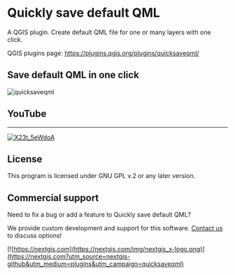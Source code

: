 # Quickly save default QML

A QGIS plugin. Create default QML file for one or many layers with one click.

QGIS plugins page: https://plugins.qgis.org/plugins/quicksaveqml/ 


## Save default QML in one click

![quicksaveqml](https://github.com/nextgis/qgis_quicksaveqml/assets/101568545/eeeb119e-5e8c-432b-a289-e8da9435cf13)

## YouTube
-------------
[![X23t_5eWdoA](https://github.com/nextgis/qgis_quicksaveqml/assets/101568545/5e80833c-65be-49ce-8c61-da226c4ef0a0)](https://youtu.be/X23t_5eWdoA)

License
-------------
This program is licensed under GNU GPL v.2 or any later version.

Commercial support
------------------
Need to fix a bug or add a feature to Quickly save default QML?

We provide custom development and support for this software. [Contact us](https://nextgis.com/contact/?utm_source=nextgis-github&utm_medium=plugins&utm_campaign=quicksaveqml) to discuss options!


[![https://nextgis.com](https://nextgis.com/img/nextgis_x-logo.png)](https://nextgis.com?utm_source=nextgis-github&utm_medium=plugins&utm_campaign=quicksaveqml)
